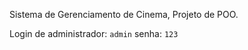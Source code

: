 Sistema de Gerenciamento de Cinema, Projeto de POO.

Login de administrador: `admin` 
        senha: `123`